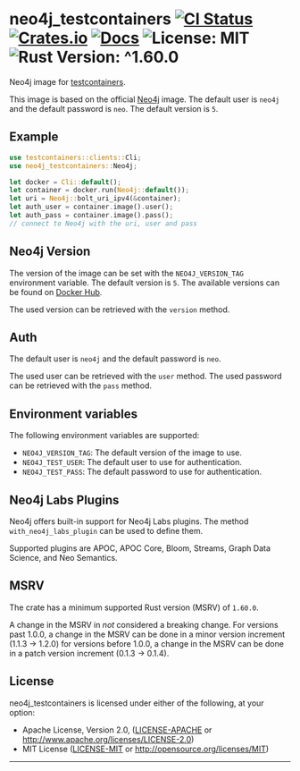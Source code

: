 # neo4j_testcontainers [![CI Status][ci-badge]][ci-url] [![Crates.io][crates-badge]][crates-url] [![Docs][docs-badge]][docs-url] ![License: MIT][license-badge] ![Rust Version: ^1.60.0][rust-version-badge]

[ci-badge]: https://github.com/knutwalker/neo4j-testcontainers-rs/actions/workflows/checks.yml/badge.svg
[ci-url]: https://github.com/knutwalker/neo4j-testcontainers-rs
[crates-badge]: https://img.shields.io/crates/v/neo4j_testcontainers?style=shield
[crates-url]: https://crates.io/crates/neo4j_testcontainers
[docs-badge]: https://img.shields.io/badge/docs-latest-blue.svg?style=shield
[docs-url]: https://docs.rs/neo4j_testcontainers
[license-badge]: https://img.shields.io/badge/license-MIT-blue.svg?style=shield
[rust-version-badge]: https://img.shields.io/badge/rustc-%5E1.60.0-orange.svg?style=shield

Neo4j image for [testcontainers][__link0].

This image is based on the official [Neo4j][__link1] image. The default user is `neo4j` and the default password is `neo`. The default version is `5`.


## Example


```rust
use testcontainers::clients::Cli;
use neo4j_testcontainers::Neo4j;

let docker = Cli::default();
let container = docker.run(Neo4j::default());
let uri = Neo4j::bolt_uri_ipv4(&container);
let auth_user = container.image().user();
let auth_pass = container.image().pass();
// connect to Neo4j with the uri, user and pass
```


## Neo4j Version

The version of the image can be set with the `NEO4J_VERSION_TAG` environment variable. The default version is `5`. The available versions can be found on [Docker Hub][__link2].

The used version can be retrieved with the `version` method.


## Auth

The default user is `neo4j` and the default password is `neo`.

The used user can be retrieved with the `user` method. The used password can be retrieved with the `pass` method.


## Environment variables

The following environment variables are supported:

 - `NEO4J_VERSION_TAG`: The default version of the image to use.
 - `NEO4J_TEST_USER`: The default user to use for authentication.
 - `NEO4J_TEST_PASS`: The default password to use for authentication.


## Neo4j Labs Plugins

Neo4j offers built-in support for Neo4j Labs plugins. The method `with_neo4j_labs_plugin` can be used to define them.

Supported plugins are APOC, APOC Core, Bloom, Streams, Graph Data Science, and Neo Semantics.


## MSRV

The crate has a minimum supported Rust version (MSRV) of `1.60.0`.

A change in the MSRV in *not* considered a breaking change. For versions past 1.0.0, a change in the MSRV can be done in a minor version increment (1.1.3 -> 1.2.0) for versions before 1.0.0, a change in the MSRV can be done in a patch version increment (0.1.3 -> 0.1.4).



## License

neo4j_testcontainers is licensed under either of the following, at your option:

 * Apache License, Version 2.0, ([LICENSE-APACHE](LICENSE-APACHE) or http://www.apache.org/licenses/LICENSE-2.0)
 * MIT License ([LICENSE-MIT](LICENSE-MIT) or http://opensource.org/licenses/MIT)

---
 [__link0]: https://crates.io/crates/testcontainers
 [__link1]: https://hub.docker.com/_/neo4j
 [__link2]: https://hub.docker.com/_/neo4j/tags
